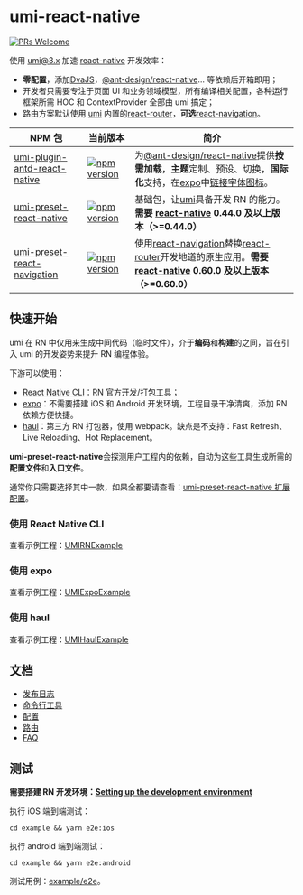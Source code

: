 # umi-react-native

[![PRs Welcome](https://img.shields.io/badge/PRs-welcome-brightgreen.svg?style=flat-square)](http://makeapullrequest.com)

使用 [umi@3.x](https://umijs.org/) 加速 [react-native](https://reactnative.dev/) 开发效率：

- **零配置**，添加[DvaJS](https://dvajs.com/)，[@ant-design/react-native](https://rn.mobile.ant.design/index-cn)... 等依赖后开箱即用；
- 开发者只需要专注于页面 UI 和业务领域模型，所有编译相关配置，各种运行框架所需 HOC 和 ContextProvider 全部由 umi 搞定；
- 路由方案默认使用 [umi](https://umijs.org/) 内置的[react-router](https://reacttraining.com/react-router/)，**可选**[react-navigation](https://reactnavigation.org/)。

| NPM 包 | 当前版本 | 简介 |
| --- | --- | --- |
| [umi-plugin-antd-react-native](packages/umi-plugin-antd-react-native) | [![npm version](https://img.shields.io/npm/v/umi-plugin-antd-react-native.svg?style=flat)](https://www.npmjs.com/package/umi-plugin-antd-react-native) | 为[@ant-design/react-native](https://rn.mobile.ant.design/index-cn)提供**按需加载**，**主题**定制、预设、切换，**国际化**支持，在[expo](https://expo.io/)中[链接字体图标](https://rn.mobile.ant.design/docs/react/introduce-cn#%E9%93%BE%E6%8E%A5%E5%AD%97%E4%BD%93%E5%9B%BE%E6%A0%87)。 |
| [umi-preset-react-native](packages/umi-preset-react-native) | [![npm version](https://img.shields.io/npm/v/umi-preset-react-native.svg?style=flat)](https://www.npmjs.com/package/umi-preset-react-native) | 基础包，让[umi](https://umijs.org/)具备开发 RN 的能力。**需要 [react-native](https://reactnative.dev/) 0.44.0 及以上版本（>=0.44.0）** |
| [umi-preset-react-navigation](packages/umi-preset-react-navigation) | [![npm version](https://img.shields.io/npm/v/umi-preset-react-navigation.svg?style=flat)](https://www.npmjs.com/package/umi-preset-react-navigation) | 使用[react-navigation](https://reactnavigation.org/)替换[react-router](https://reacttraining.com/react-router/)开发地道的原生应用。**需要 [react-native](https://reactnative.dev/) 0.60.0 及以上版本（>=0.60.0）** |

## 快速开始

umi 在 RN 中仅用来生成中间代码（临时文件），介于**编码**和**构建**的之间，旨在引入 umi 的开发姿势来提升 RN 编程体验。

下游可以使用：

- [React Native CLI](https://github.com/react-native-community/cli/blob/master/docs/commands.md#commands)：RN 官方开发/打包工具；
- [expo](https://expo.io/)：不需要搭建 iOS 和 Android 开发环境，工程目录干净清爽，添加 RN 依赖方便快捷。
- [haul](https://github.com/callstack/haul)：第三方 RN 打包器，使用 webpack。缺点是不支持：Fast Refresh、Live Reloading、Hot Replacement。

**umi-preset-react-native**会探测用户工程内的依赖，自动为这些工具生成所需的**配置文件**和**入口文件**。

通常你只需要选择其中一款，如果全都要请查看：[umi-preset-react-native 扩展配置](https://github.com/xuyuanxiang/umi-react-native/blob/master/docs/Configuration.md#umi-preset-react-native-%E6%89%A9%E5%B1%95%E9%85%8D%E7%BD%AE)。

### 使用 React Native CLI

查看示例工程：[UMIRNExample](https://github.com/xuyuanxiang/UMIRNExample#readme)

### 使用 expo

查看示例工程：[UMIExpoExample](https://github.com/xuyuanxiang/UMIExpoExample#readme)

### 使用 haul

查看示例工程：[UMIHaulExample](https://github.com/xuyuanxiang/UMIHaulExample#readme)

## 文档

- [发布日志](/CHANGELOG.md)
- [命令行工具](/docs/Command.md)
- [配置](/docs/Configuration.md)
- [路由](/docs/Router.md)
- [FAQ](/docs/FAQ.md)

## 测试

**需要搭建 RN 开发环境：[Setting up the development environment](https://reactnative.dev/docs/environment-setup)**

执行 iOS 端到端测试：

```npm
cd example && yarn e2e:ios
```

执行 android 端到端测试：

```npm
cd example && yarn e2e:android
```

测试用例：[example/e2e](example/e2e/app.spec.js)。
